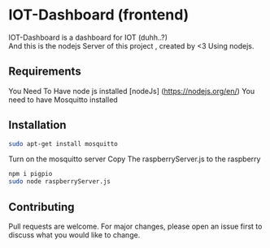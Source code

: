 # IOT-Dashboard (frontend)

IOT-Dashboard is a dashboard for IOT (duhh..?) <br />
And this is the nodejs Server of this project , created by <3 Using nodejs.



## Requirements 
You Need To Have node js installed [nodeJs] (https://nodejs.org/en/)
You need to have Mosquitto installed 

## Installation

```bash
sudo apt-get install mosquitto 
```
Turn on the mosquitto server
Copy The raspberryServer.js to the raspberry 

```bash
npm i pigpio
sudo node raspberryServer.js
```




## Contributing
Pull requests are welcome. For major changes, please open an issue first to discuss what you would like to change.
